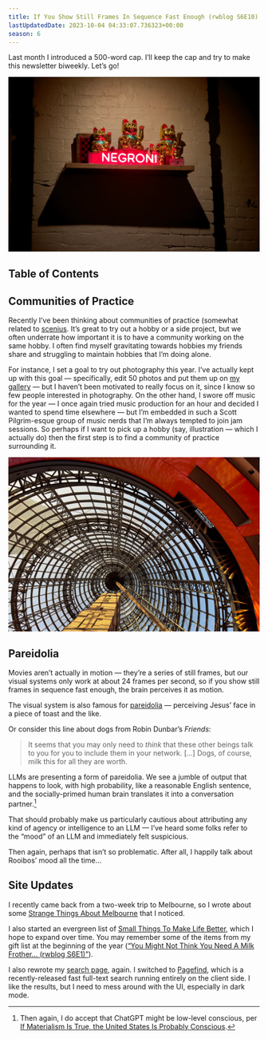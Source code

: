 ```yaml
---
title: If You Show Still Frames In Sequence Fast Enough (rwblog S6E10)
lastUpdatedDate: 2023-10-04 04:33:07.736323+00:00
season: 6
---
```


Last month I introduced a 500-word cap. I’ll keep the cap and try to make this newsletter biweekly. Let’s go!

![Negroni cat decorations at a bar in Melbourne](../../assets/newsletters/negroni_cats.webp)

## Table of Contents

## Communities of Practice

Recently I’ve been thinking about communities of practice (somewhat related to [scenius](https://rwblickhan.org/misc/pattern-language/#scenius). It’s great to try out a hobby or a side project, but we often underrate how important it is to have a community working on the same hobby. I often find myself gravitating towards hobbies my friends share and struggling to maintain hobbies that I’m doing alone.

For instance, I set a goal to try out photography this year. I’ve actually kept up with this goal — specifically, edit 50 photos and put them up on [my gallery](https://rwblickhan.org/gallery/) — but I haven’t been motivated to really focus on it, since I know so few people interested in photography. On the other hand, I swore off music for the year — I once again tried music production for an hour and decided I wanted to spend time elsewhere — but I’m embedded in such a Scott Pilgrim-esque group of music nerds that I’m always tempted to join jam sessions. So perhaps if I want to pick up a hobby (say, illustration — which I actually do) then the first step is to find a community of practice surrounding it.

![The ceiling of a mall in Melbourne](../../assets/newsletters/melbourne_mall.webp)

## Pareidolia

Movies aren’t actually in motion — they’re a series of still frames, but our visual systems only work at about 24 frames per second, so if you show still frames in sequence fast enough, the brain perceives it as motion.

The visual system is also famous for [pareidolia](https://en.wikipedia.org/wiki/Pareidolia) — perceiving Jesus’ face in a piece of toast and the like.

Or consider this line about dogs from Robin Dunbar’s _Friends_:

> It seems that you may only need to _think_ that these other beings talk to you for you to include them in your network. […] Dogs, of course, milk this for all they are worth.

LLMs are presenting a form of pareidolia. We see a jumble of output that happens to look, with high probability, like a reasonable English sentence, and the socially-primed human brain translates it into a conversation partner.[^1]

That should probably make us particularly cautious about attributing any kind of agency or intelligence to an LLM — I’ve heard some folks refer to the “mood” of an LLM and immediately felt suspicious.

Then again, perhaps that isn’t so problematic. After all, I happily talk about Rooibos’ mood all the time…

## Site Updates

I recently came back from a two-week trip to Melbourne, so I wrote about some [Strange Things About Melbourne](https://rwblickhan.org/essays/strange-things-about-melbourne/) that I noticed.

I also started an evergreen list of [Small Things To Make Life Better](https://rwblickhan.org/misc/small-things/), which I hope to expand over time. You may remember some of the items from my gift list at the beginning of the year ([“You Might Not Think You Need A Milk Frother… (rwblog S6E1)”](https://buttondown.email/rwblickhan/archive/you-might-not-think-you-need-a-milk-frother/)).

I also rewrote my [search page](https://rwblickhan.org/search/), again. I switched to [Pagefind](https://pagefind.app), which is a recently-released fast full-text search running entirely on the client side. I like the results, but I need to mess around with the UI, especially in dark mode.

[^1]: Then again, I do accept that ChatGPT might be low-level conscious, per [If Materialism Is True, the United States Is Probably Conscious](http://faculty.ucr.edu/~eschwitz/SchwitzAbs/USAconscious.htm).